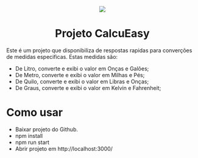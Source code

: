 <p align="center">
<img src="https://cdn-icons-png.flaticon.com/512/346/346399.png"/>
</p>
<h1 align="center">Projeto CalcuEasy</h1>
Este é um projeto que disponibiliza de respostas rapidas para converções de medidas especificas. Estas medidas são:
<ul>
  <li>De Litro, converte e exibi o valor em Onças e Galões;</li>
  <li>De Metro, converte e exibi o valor em Milhas e Pés;</li>
  <li>De Quilo, converte e exibi o valor em Libras e Onças;</li>
  <li>De Graus, converte e exibi o valor em Kelvin e Fahrenheit;</li>
</ul>

# Como usar
<ul>
  <li> Baixar projeto do Github. </li>
  <li> npm install </li>
  <li> npm run start </li>
  <li> Abrir projeto em http://localhost:3000/ </li>
</ul>
